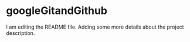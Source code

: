 # googleGitandGithub
I am editing the README file. Adding some more details about the project description.
